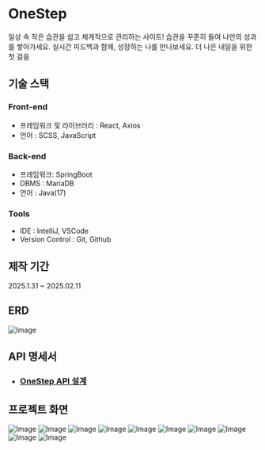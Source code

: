 # OneStep
일상 속 작은 습관을 쉽고 체계적으로 관리하는 사이트!
습관을 꾸준히 들여 나만의 성과를 쌓아가세요. 실시간 피드백과 함께, 성장하는 나를 만나보세요. 더 나은 내일을 위한 첫 걸음


## 기술 스택
### Front-end
- 프레임워크 및 라이브러리 : React, Axios
- 언어 : SCSS, JavaScript
### Back-end
- 프레임워크: SpringBoot
- DBMS : MariaDB
- 언어 : Java(17)
### Tools
- IDE : IntelliJ, VSCode
- Version Control : Git, Github

## 제작 기간
2025.1.31 ~ 2025.02.11

## ERD
![Image](https://github.com/user-attachments/assets/99aa8cb6-8f2a-4910-8c7f-7c41a3d4adbf)

## API 명세서
- ### [OneStep API 설계](https://docs.google.com/document/d/135iGo6gqKv1fQDkRXCIWcC7O1V1Dlf88QwlKvyZ9zF8/edit?usp=sharing)

## 프로젝트 화면
![Image](https://github.com/user-attachments/assets/723e6110-4baf-4af7-8910-f19560fbc1f4)
![Image](https://github.com/user-attachments/assets/4608cc6e-96f1-4918-ab8e-6b415d3381fa)
![Image](https://github.com/user-attachments/assets/03582838-4948-4a2f-87fc-b610bfeae213)
![Image](https://github.com/user-attachments/assets/ca734c2d-7567-42c3-a8b6-63fc5bc75e3f)
![Image](https://github.com/user-attachments/assets/22b4445c-dedf-4502-9043-d55eced70d2d)
![Image](https://github.com/user-attachments/assets/2bc4e6d5-7a8e-4fb9-80b6-a2715665dfeb)
![Image](https://github.com/user-attachments/assets/18ed16ca-f4d3-4510-a5f8-e65b56516a08)
![Image](https://github.com/user-attachments/assets/992e668a-04c1-4a27-942b-61ccf0c13c45)
![Image](https://github.com/user-attachments/assets/a3977ecf-c377-4f0e-bd14-89fa8da30e77)
![Image](https://github.com/user-attachments/assets/d8238260-054f-41ac-bc3c-a0ab7e2ae449)
